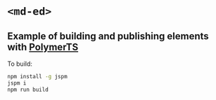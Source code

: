 # `<md-ed>`
## Example of building and publishing elements with [PolymerTS][PolymerTS]

To build:

``` bash
npm install -g jspm
jspm i
npm run build
```

[PolymerTS]: https://github.com/nippur72/PolymerTS